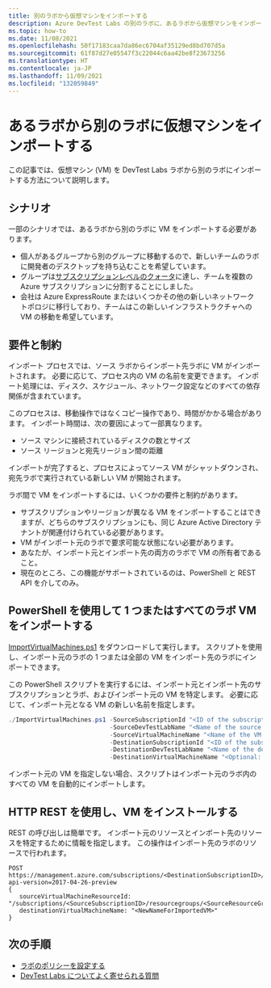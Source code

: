 ```yaml
---
title: 別のラボから仮想マシンをインポートする
description: Azure DevTest Labs の別のラボに、あるラボから仮想マシンをインポートする方法について説明します。
ms.topic: how-to
ms.date: 11/08/2021
ms.openlocfilehash: 50f17183caa7da86ec6704af35129ed8bd707d5a
ms.sourcegitcommit: 61f87d27e05547f3c22044c6aa42be8f23673256
ms.translationtype: HT
ms.contentlocale: ja-JP
ms.lasthandoff: 11/09/2021
ms.locfileid: "132059849"
---
```

# <a name="import-virtual-machines-from-one-lab-to-another"></a>あるラボから別のラボに仮想マシンをインポートする

この記事では、仮想マシン (VM) を DevTest Labs ラボから別のラボにインポートする方法について説明します。

## <a name="scenarios"></a>シナリオ
一部のシナリオでは、あるラボから別のラボに VM をインポートする必要があります。

- 個人があるグループから別のグループに移動するので、新しいチームのラボに開発者のデスクトップを持ち込むことを希望しています。
- グループは[サブスクリプションレベルのクォータ](../azure-resource-manager/management/azure-subscription-service-limits.md)に達し、チームを複数の Azure サブスクリプションに分割することにしました。
- 会社は Azure ExpressRoute またはいくつかその他の新しいネットワーク トポロジに移行しており、チームはこの新しいインフラストラクチャへの VM の移動を希望しています。

## <a name="requirements-and-constraints"></a>要件と制約

インポート プロセスでは、ソース ラボからインポート先ラボに VM がインポートされます。 必要に応じて、プロセス内の VM の名前を変更できます。 インポート処理には、ディスク、スケジュール、ネットワーク設定などのすべての依存関係が含まれています。

このプロセスは、移動操作ではなくコピー操作であり、時間がかかる場合があります。 インポート時間は、次の要因によって一部異なります。

- ソース マシンに接続されているディスクの数とサイズ
- ソース リージョンと宛先リージョン間の距離

インポートが完了すると、プロセスによってソース VM がシャットダウンされ、宛先ラボで実行されている新しい VM が開始されます。

ラボ間で VM をインポートするには、いくつかの要件と制約があります。

- サブスクリプションやリージョンが異なる VM をインポートすることはできますが、どちらのサブスクリプションにも、同じ Azure Active Directory テナントが関連付けられている必要があります。
- VM がインポート元のラボで要求可能な状態にない必要があります。
- あなたが、インポート元とインポート先の両方のラボで VM の所有者であること。
- 現在のところ、この機能がサポートされているのは、PowerShell と REST API を介してのみ。

## <a name="use-powershell-to-import-one-or-all-lab-vms"></a>PowerShell を使用して 1 つまたはすべてのラボ VM をインポートする

[ImportVirtualMachines.ps1](https://github.com/Azure/azure-devtestlab/tree/master/samples/DevTestLabs/Scripts/ImportVirtualMachines) をダウンロードして実行します。 スクリプトを使用し、インポート元のラボの 1 つまたは全部の VM をインポート先のラボにインポートできます。

この PowerShell スクリプトを実行するには、インポート元とインポート先のサブスクリプションとラボ、およびインポート元の VM を特定します。 必要に応じて、インポート元となる VM の新しい名前を指定します。

```powershell
./ImportVirtualMachines.ps1 -SourceSubscriptionId "<ID of the subscription that contains the source lab>"`
                            -SourceDevTestLabName "<Name of the source lab>"`
                            -SourceVirtualMachineName "<Name of the VM to import from the source lab>" `
                            -DestinationSubscriptionId "<ID of the subscription that contains the destination lab>"`
                            -DestinationDevTestLabName "<Name of the destination lab>"`
                            -DestinationVirtualMachineName "<Optional: specify a new name for the imported VM in the destination lab>"
```
インポート元の VM を指定しない場合、スクリプトはインポート元のラボ内のすべての VM を自動的にインポートします。

## <a name="use-http-rest-to-import-a-vm"></a>HTTP REST を使用し、VM をインストールする

REST の呼び出しは簡単です。 インポート元のリソースとインポート先のリソースを特定するために情報を指定します。 この操作はインポート先のラボのリソースで行われます。

```http
POST https://management.azure.com/subscriptions/<DestinationSubscriptionID>/resourceGroups/<DestinationResourceGroup>/providers/Microsoft.DevTestLab/labs/<DestinationLab>/ImportVirtualMachine?api-version=2017-04-26-preview
{
   sourceVirtualMachineResourceId: "/subscriptions/<SourceSubscriptionID>/resourcegroups/<SourceResourceGroup>/providers/microsoft.devtestlab/labs/<SourceLab>/virtualmachines/<NameofVMTobeImported>",
   destinationVirtualMachineName: "<NewNameForImportedVM>"
}
```

## <a name="next-steps"></a>次の手順

- [ラボのポリシーを設定する](devtest-lab-set-lab-policy.md)
- [DevTest Labs についてよく寄せられる質問](devtest-lab-faq.yml)
